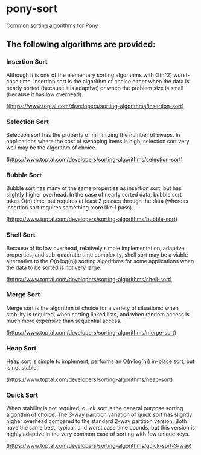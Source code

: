 # pony-sort
Common sorting algorithms for Pony

## The following algorithms are provided:

### Insertion Sort
Although it is one of the elementary sorting algorithms with O(n^2) worst-case time, insertion sort is the algorithm of choice either when the data is nearly sorted (because it is adaptive) or when the problem size is small (because it has low overhead).

[((https://www.toptal.com/developers/sorting-algorithms/insertion-sort)](https://www.toptal.com/developers/sorting-algorithms/insertion-sort)

### Selection Sort
Selection sort has the property of minimizing the number of swaps. In applications where the cost of swapping items is high, selection sort very well may be the algorithm of choice.

[(https://www.toptal.com/developers/sorting-algorithms/selection-sort)](https://www.toptal.com/developers/sorting-algorithms/selection-sort)

### Bubble Sort
Bubble sort has many of the same properties as insertion sort, but has slightly higher overhead. In the case of nearly sorted data, bubble sort takes O(n) time, but requires at least 2 passes through the data (whereas insertion sort requires something more like 1 pass).

[(https://www.toptal.com/developers/sorting-algorithms/bubble-sort)](https://www.toptal.com/developers/sorting-algorithms/bubble-sort)

### Shell Sort
Because of its low overhead, relatively simple implementation, adaptive properties, and sub-quadratic time complexity, shell sort may be a viable alternative to the O(n·log(n)) sorting algorithms for some applications when the data to be sorted is not very large.

[(https://www.toptal.com/developers/sorting-algorithms/shell-sort)](https://www.toptal.com/developers/sorting-algorithms/shell-sort)

### Merge Sort
Merge sort is the algorithm of choice for a variety of situations: when stability is required, when sorting linked lists, and when random access is much more expensive than sequential access.

[(https://www.toptal.com/developers/sorting-algorithms/merge-sort)](https://www.toptal.com/developers/sorting-algorithms/merge-sort)

### Heap Sort
Heap sort is simple to implement, performs an O(n·log(n)) in-place sort, but is not stable.

[(https://www.toptal.com/developers/sorting-algorithms/heap-sort)](https://www.toptal.com/developers/sorting-algorithms/heap-sort)

### Quick Sort
When stability is not required, quick sort is the general purpose sorting algorithm of choice. The 3-way partition variation of quick sort has slightly higher overhead compared to the standard 2-way partition version. Both have the same best, typical, and worst case time bounds, but this version is highly adaptive in the very common case of sorting with few unique keys.

[(https://www.toptal.com/developers/sorting-algorithms/quick-sort-3-way)](https://www.toptal.com/developers/sorting-algorithms/quick-sort-3-way)
